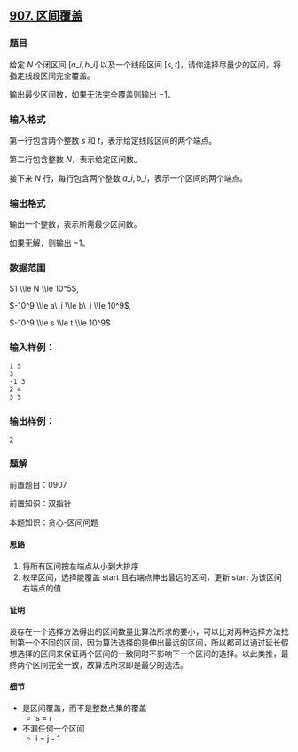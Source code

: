 ## [907\. 区间覆盖](https://www.acwing.com/problem/content/909/)

### 题目

给定 $N$ 个闭区间 $[a\_i,b\_i]$ 以及一个线段区间 $[s,t]$，请你选择尽量少的区间，将指定线段区间完全覆盖。

输出最少区间数，如果无法完全覆盖则输出 $-1$。

### 输入格式

第一行包含两个整数 $s$ 和 $t$，表示给定线段区间的两个端点。

第二行包含整数 $N$，表示给定区间数。

接下来 $N$ 行，每行包含两个整数 $a\_i,b\_i$，表示一个区间的两个端点。

### 输出格式

输出一个整数，表示所需最少区间数。

如果无解，则输出 $-1$。

### 数据范围

$1 \\le N \\le 10^5$,

$-10^9 \\le a\_i \\le b\_i \\le 10^9$,

$-10^9 \\le s \\le t \\le 10^9$

### 输入样例：

```
1 5
3
-1 3
2 4
3 5
```

### 输出样例：

```
2
```

### 题解

前置题目：0907

前置知识：双指针

本题知识：贪心-区间问题

#### 思路

1. 将所有区间按左端点从小到大排序
2. 枚举区间，选择能覆盖 start 且右端点伸出最远的区间，更新 start 为该区间右端点的值

#### 证明

设存在一个选择方法得出的区间数量比算法所求的要小，可以比对两种选择方法找到第一个不同的区间，因为算法选择的是伸出最远的区间，所以都可以通过延长假想选择的区间来保证两个区间的一致同时不影响下一个区间的选择。以此类推，最终两个区间完全一致，故算法所求即是最少的选法。

#### 细节

* 是区间覆盖，而不是整数点集的覆盖
    * s = r
* 不漏任何一个区间
    * i = j - 1
